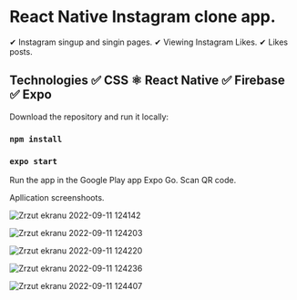 # React Native Instagram clone app. 

✔ Instagram singup and singin pages.
✔ Viewing Instagram Likes.
✔ Likes posts.


## Technologies ✅ CSS ⚛ React Native ✅ Firebase ✅ Expo

Download the repository and run it locally:

### `npm install`

### `expo start`

Run the app in the Google Play app Expo Go. Scan QR code.<br />


Apllication screenshoots.

![Zrzut ekranu 2022-09-11 124142](https://user-images.githubusercontent.com/92208474/189523838-f0c8d723-7478-4b1a-977d-0b864fecb3cf.jpg)

![Zrzut ekranu 2022-09-11 124203](https://user-images.githubusercontent.com/92208474/189523842-96b8cb4b-1650-4a2d-b6fc-200b319ca558.jpg)

![Zrzut ekranu 2022-09-11 124220](https://user-images.githubusercontent.com/92208474/189523845-066bd119-ebea-427a-9676-2f63d066ae44.jpg)

![Zrzut ekranu 2022-09-11 124236](https://user-images.githubusercontent.com/92208474/189523846-502ab68c-4572-4bf7-9c8a-aef87dcf3722.jpg)

![Zrzut ekranu 2022-09-11 124407](https://user-images.githubusercontent.com/92208474/189523848-cf2644c9-a8aa-4030-a6ed-3674705a16d3.jpg)

